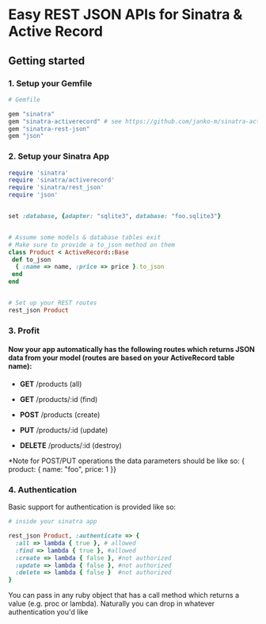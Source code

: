 # Easy REST JSON APIs for Sinatra & Active Record


## Getting started

### 1. Setup your Gemfile

```ruby
# Gemfile

gem "sinatra"
gem "sinatra-activerecord" # see https://github.com/janko-m/sinatra-activerecord
gem "sinatra-rest-json"
gem "json"

```

### 2. Setup your Sinatra App

```ruby
require 'sinatra'
require 'sinatra/activerecord'
require 'sinatra/rest_json'
require 'json'


set :database, {adapter: "sqlite3", database: "foo.sqlite3"}


# Assume some models & database tables exit
# Make sure to provide a to_json method on them
class Product < ActiveRecord::Base
 def to_json
  { :name => name, :price => price }.to_json
 end
end


# Set up your REST routes
rest_json Product
```
### 3. Profit

#### Now your app automatically has the following routes which returns JSON data from your model (routes are based on your ActiveRecord table name):

- **GET** /products (all)
- **GET** /products/:id (find)

- **POST** /products (create)
- **PUT** /products/:id (update)

- **DELETE** /products/:id (destroy)


*Note for POST/PUT operations the data parameters should be like so: { product: { name: "foo", price: 1 }}


### 4. Authentication

Basic support for authentication is provided like so:

```ruby
# inside your sinatra app

rest_json Product, :authenticate => {
  :all => lambda { true }, # allowed
  :find => lambda { true }, #allowed 
  :create => lambda { false }, #not authorized
  :update => lambda { false }, #not authorized
  :delete => lambda { false }  #not authorized
}
```

You can pass in any ruby object that has a call method which returns a value (e.g. proc or lambda). Naturally you can drop in whatever authentication you'd like

